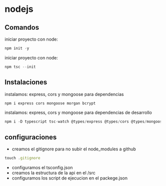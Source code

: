 # nodejs
## Comandos

iniciar proyecto con node:

```javascript
npm init -y
```

iniciar proyecto con node:

```javascript
npm tsc --init
```

## Instalaciones

instalamos: express, cors y mongoose para dependencias
```javascript
npm i express cors mongoose morgan bcrypt
```

instalamos: express, cors y mongoose para dependencias de desarrollo
```javascript
npm i -D typescript tsc-watch @types/express @types/cors @types/mongoose @types/morgan @types/bcrypt
```
## configuraciones

- creamos el gitignore para no subir el node_modules a github
```javascript
touch .gitignore
```

- configuramos el tsconfig.json
- creamos la estructura de la api en el /src
- configuramos los script de ejecucion en el packege.json

